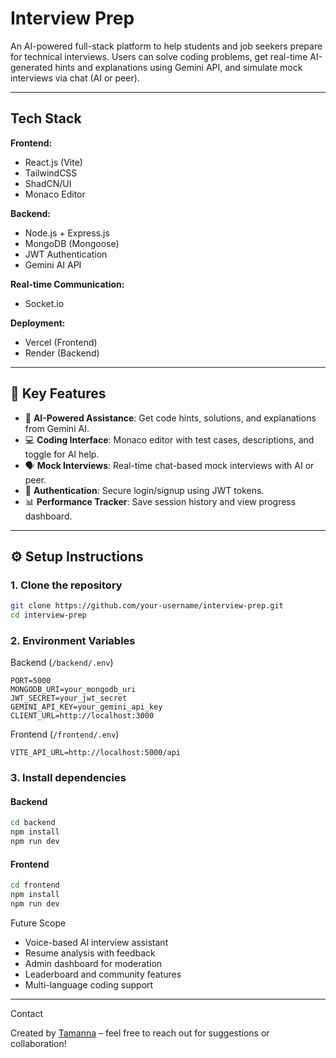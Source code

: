 
# Interview Prep

An AI-powered full-stack platform to help students and job seekers prepare for technical interviews. Users can solve coding problems, get real-time AI-generated hints and explanations using Gemini API, and simulate mock interviews via chat (AI or peer).

---

## Tech Stack

**Frontend:**

* React.js (Vite)
* TailwindCSS
* ShadCN/UI
* Monaco Editor

**Backend:**

* Node.js + Express.js
* MongoDB (Mongoose)
* JWT Authentication
* Gemini AI API

**Real-time Communication:**

* Socket.io

**Deployment:**

* Vercel (Frontend)
* Render (Backend)

---

## 🔑 Key Features

* 🧠 **AI-Powered Assistance**: Get code hints, solutions, and explanations from Gemini AI.
* 💻 **Coding Interface**: Monaco editor with test cases, descriptions, and toggle for AI help.
* 🗣️ **Mock Interviews**: Real-time chat-based mock interviews with AI or peer.
* 🔐 **Authentication**: Secure login/signup using JWT tokens.
* 📊 **Performance Tracker**: Save session history and view progress dashboard.

---

## ⚙️ Setup Instructions

### 1. Clone the repository

```bash
git clone https://github.com/your-username/interview-prep.git
cd interview-prep
```

### 2. Environment Variables

 Backend (`/backend/.env`)

```
PORT=5000
MONGODB_URI=your_mongodb_uri
JWT_SECRET=your_jwt_secret
GEMINI_API_KEY=your_gemini_api_key
CLIENT_URL=http://localhost:3000
```

 Frontend (`/frontend/.env`)

```
VITE_API_URL=http://localhost:5000/api
```

### 3. Install dependencies

#### Backend

```bash
cd backend
npm install
npm run dev
```

#### Frontend

```bash
cd frontend
npm install
npm run dev
```

 Future Scope

* Voice-based AI interview assistant
* Resume analysis with feedback
* Admin dashboard for moderation
* Leaderboard and community features
* Multi-language coding support

---

Contact

Created by [Tamanna](https://github.com/your-github-profile) – feel free to reach out for suggestions or collaboration!

